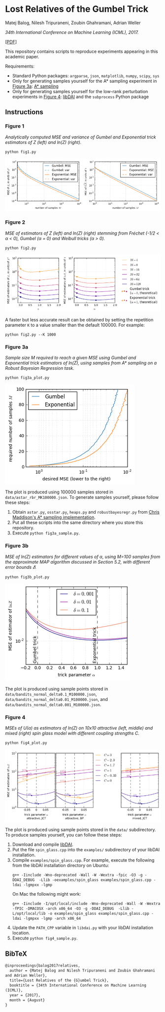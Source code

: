 # Lost Relatives of the Gumbel Trick

Matej Balog, Nilesh Tripuraneni, Zoubin Ghahramani, Adrian Weller

*34th International Conference on Machine Learning (ICML), 2017.*

[[PDF](http://matejbalog.eu/research/lost_relatives_of_the_gumbel_trick.pdf)]

This repository contains scripts to reproduce experiments appearing in this academic paper.

Requirements:
* Standard Python packages: `argparse`, `json`, `matplotlib`, `numpy`, `scipy`, `sys`
* Only for generating samples yourself for the A\* sampling experiment in [Figure 3a](#figure-3a): [A\* sampling](https://github.com/cmaddis/astar-sampling)
* Only for generating samples yourself for the low-rank perturbation experiments in [Figure 4](#figure-4): [libDAI](https://staff.fnwi.uva.nl/j.m.mooij/libDAI/) and the `subprocess` Python package

## Instructions

### Figure 1

*Analytically computed MSE and variance of Gumbel and Exponential trick estimators of Z (left) and ln(Z) (right).*
```
python fig1.py
```
![Figure 1](/figures/fig1.png?raw=true "Figure 1")

### Figure 2

*MSE of estimators of Z (left) and ln(Z) (right) stemming from Fréchet (-1/2 < α < 0), Gumbel (α = 0) and Weibull tricks (α > 0).*
```
python fig2.py
```
![Figure 2](/figures/fig2_K100000.png?raw=true "Figure 2")

A faster but less accurate result can be obtained by setting the repetition parameter `K` to a value smaller than the default 100000. For example:
```
python fig2.py --K 1000
```

### Figure 3a
*Sample size M required to reach a given MSE using Gumbel and Exponential trick estimators of ln(Z), using samples from A\* sampling on a Robust Bayesian Regression task.*
```
python fig3a_plot.py
```
![Figure 3a](/figures/fig3a.png?raw=true "Figure 3a")

The plot is produced using 100000 samples stored in `data/astar_rbr_MK100000.json`. To generate samples yourself, please follow these steps:
1. Obtain `astar.py`, `osstar.py`, `heaps.py` and `robustbayesregr.py` from [Chris Maddison's A\* sampling implementation](https://github.com/cmaddis/astar-sampling).
2. Put all these scripts into the same directory where you store this repository.
3. Execute `python fig3a_sample.py`.

### Figure 3b
*MSE of ln(Z) estimators for different values of α, using M=100 samples from the approximate MAP algorithm discussed in Section 5.2, with different error bounds 𝛿.*
```
python fig3b_plot.py
```
![Figure 3b](/figures/fig3b.png?raw=true "Figure 3b")

The plot is produced using sample points stored in `data/bandits_normal_delta0.1_M100000.json`, `data/bandits_normal_delta0.01_M100000.json`, and `data/bandits_normal_delta0.001_M100000.json`.

### Figure 4
*MSEs of U(α) as estimators of ln(Z) on 10x10 attractive (left, middle) and mixed (right) spin glass model with different coupling strengths C.*
```
python fig4_plot.py
```
![Figure 4](/figures/fig4.png?raw=true "Figure 4")

The plot is produced using sample points stored in the `data/` subdirectory. To produce samples yourself, you can follow these steps:
1. Download and compile [libDAI](https://staff.fnwi.uva.nl/j.m.mooij/libDAI/).
2. Put the file `spin_glass.cpp` into the `examples/` subdirectory of your libDAI installation.
3. Compile `examples/spin_glass.cpp`. For example, execute the following from the libDAI installation directory on Ubuntu:
    ```
    g++ -Iinclude -Wno-deprecated -Wall -W -Wextra -fpic -O3 -g -DDAI_DEBUG  -Llib -oexamples/spin_glass examples/spin_glass.cpp -ldai -lgmpxx -lgmp
    ```
    On Mac the following might work:
    ```
    g++ -Iinclude -I/opt/local/include -Wno-deprecated -Wall -W -Wextra -fPIC -DMACOSX -arch x86_64 -O3 -g -DDAI_DEBUG  -Llib -L/opt/local/lib -o examples/spin_glass examples/spin_glass.cpp -ldai -lgmpxx -lgmp -arch x86_64
    ```
4. Update the `PATH_CPP` variable in `libdai.py` with your libDAI installation location.
5. Execute `python fig4_sample.py`.


## BibTeX
```
@inproceedings{balog2017relatives,
  author = {Matej Balog and Nilesh Tripuraneni and Zoubin Ghahramani and Adrian Weller},
  title={Lost Relatives of the {G}umbel Trick},
  booktitle = {34th International Conference on Machine Learning (ICML)},
  year = {2017},
  month = {August}
}
```
